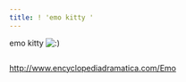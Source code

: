 ```yaml
---
title: ! 'emo kitty '
---
```


<p>emo kitty <img src='http://www.rijiben.org/smilies/icon_smile.gif' alt=':)' class='wp-smiley' /> </p>

<p><img src="http://www.encyclopediadramatica.com/images/f/f0/Hay-be-nice-emokitteh-is-sensitive.jpg" alt="" /></p>

<p><a href="http://www.encyclopediadramatica.com/Emo">http://www.encyclopediadramatica.com/Emo</a></p>
